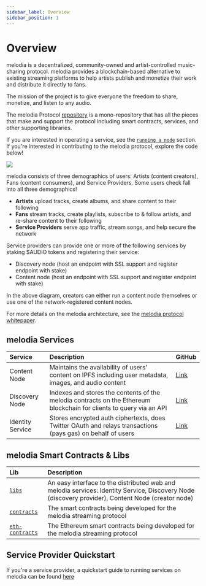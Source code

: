 ```yaml
---
sidebar_label: Overview
sidebar_position: 1
---
```


# Overview

melodia is a decentralized, community-owned and artist-controlled music-sharing protocol. melodia provides a blockchain-based alternative to existing streaming platforms to help artists publish and monetize their work and distribute it directly to fans.

The mission of the project is to give everyone the freedom to share, monetize, and listen to any audio.

The melodia Protocol [repository](https://github.com/melodiaProject/melodia-protocol) is a mono-repository that has all the pieces that make and support the protocol including smart contracts, services, and other supporting libraries.

If you are interested in operating a service, see the [`running a node`](../token/running-a-node/introduction.md) section. If you're interested in contributing to the melodia protocol, explore the code below!

![](/img/architecture.png)

melodia consists of three demographics of users: Artists (content creators), Fans (content consumers), and Service Providers. Some users check fall into all three demographics!

- **Artists** upload tracks, create albums, and share content to their following
- **Fans** stream tracks, create playlists, subscribe to & follow artists, and re-share content to their following
- **Service Providers** serve app traffic, stream songs, and help secure the network

Service providers can provide one or more of the following services by staking $AUDIO tokens and registering their service:

- Discovery node \(host an endpoint with SSL support and register endpoint with stake\)
- Content node \(host an endpoint with SSL support and register endpoint with stake\)

In the above diagram, creators can either run a content node themselves or use one of the network-registered content nodes.

For more details on the melodia architecture, see the [melodia protocol whitepaper](whitepaper.md).

## melodia Services

| Service          | Description                                                                                                         | GitHub                                                                                    |
| :--------------- | :------------------------------------------------------------------------------------------------------------------ | :---------------------------------------------------------------------------------------- |
| Content Node     | Maintains the availability of users' content on IPFS including user metadata, images, and audio content             | [Link](https://github.com/melodiaProject/melodia-protocol/tree/master/creator-node)       |
| Discovery Node   | Indexes and stores the contents of the melodia contracts on the Ethereum blockchain for clients to query via an API | [Link](https://github.com/melodiaProject/melodia-protocol/tree/master/discovery-provider) |
| Identity Service | Stores encrypted auth ciphertexts, does Twitter OAuth and relays transactions (pays gas) on behalf of users         | [Link](https://github.com/melodiaProject/melodia-protocol/tree/master/identity-service)   |

## melodia Smart Contracts & Libs

| Lib                                                                                             | Description                                                                                                                                           |
| :---------------------------------------------------------------------------------------------- | :---------------------------------------------------------------------------------------------------------------------------------------------------- |
| [`libs`](https://github.com/melodiaProject/melodia-protocol/tree/master/libs)                   | An easy interface to the distributed web and melodia services: Identity Service, Discovery Node \(discovery provider\), Content Node \(creator node\) |
| [`contracts`](https://github.com/melodiaProject/melodia-protocol/tree/master/contracts)         | The smart contracts being developed for the melodia streaming protocol                                                                                |
| [`eth-contracts`](https://github.com/melodiaProject/melodia-protocol/tree/master/eth-contracts) | The Ethereum smart contracts being developed for the melodia streaming protocol                                                                       |

## Service Provider Quickstart

If you're a service provider, a quickstart guide to running services on melodia can be found [here](../token/running-a-node/introduction.md)
